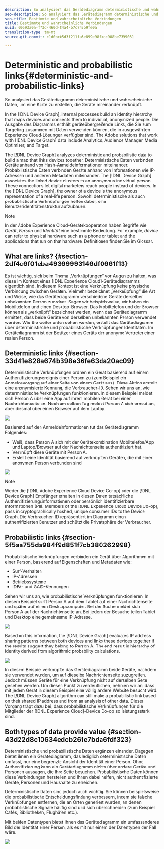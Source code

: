 ```yaml
---
description: So analysiert das Gerätediagramm deterministische und wahrscheinliche Daten, um eine Karte zu erstellen, die Geräte miteinander verknüpft.
seo-description: So analysiert das Gerätediagramm deterministische und wahrscheinliche Daten, um eine Karte zu erstellen, die Geräte miteinander verknüpft.
seo-title: Bestimmte und wahrscheinliche Verbindungen
title: Bestimmte und wahrscheinliche Verbindungen
uuid: 00693a0a-f73d-460d-84a4-b7c745b9fe0a
translation-type: tm+mt
source-git-commit: c1d0bc05d3f211fa3e899e98fbcc908be7399031

---
```



# Deterministic and probabilistic links{#deterministic-and-probabilistic-links}

So analysiert das Gerätediagramm deterministische und wahrscheinliche Daten, um eine Karte zu erstellen, die Geräte miteinander verknüpft.

In the [!DNL Device Graph], internal processes build an identity hierarchy that maps devices and connects them to individual, anonymized people. Die Ausgabe des Diagramms enthält geräteübergreifende Links, die Sie zum Targeting zusammen mit Daten verwenden können, die in ausgewählten Experience Cloud-Lösungen verfügbar sind. The Adobe solutions that work with [!DNL Device Graph] data include Analytics, Audience Manager, Media Optimizer, and Target.

The [!DNL Device Graph] analyzes deterministic and probabilistic data to build a map that links devices together. Deterministische Daten verbinden Geräte anhand von Hash-Anmeldeinformationen miteinander. Probabilistische Daten verbinden Geräte anhand von Informationen wie IP-Adressen und anderen Metadaten miteinander. The [!DNL Device Graph] associates the linked device clusters to an anonymous individual person These connections let digital marketers reach people instead of devices. In the [!DNL Device Graph], the owner of a device is the anonymous representation of a real-life person. Sowohl deterministische als auch probabilistische Verknüpfungen helfen dabei, eine Benutzeridentitätenstruktur aufzubauen.

>[!NOTE]
>
>In der Adobe Experience Cloud-Gerätekooperation haben Begriffe wie *Gerät*, *Person* und *Identität* eine bestimmte Bedeutung. For example, *device* can refer to physical hardware such as a phone or tablet and the applications that run on that hardware. Definitionen finden Sie im [Glossar](../glossary.md#glossgroup-0f47d7fbd76c4759801f565f341a386c).

## What are links? {#section-2df4c6f01eba49369993146df0661f13}

Es ist wichtig, sich beim Thema „Verknüpfungen“ vor Augen zu halten, was diese im Kontext eines [!DNL Experience Cloud]-Gerätediagramms eigentlich sind. In diesem Kontext ist eine Verknüpfung keine physische Verbindung zwischen Geräten. Vielmehr bezeichnet „Verknüpfung“ die Art und Weise, wie das Gerätediagramm verschiedene Geräte derselben unbekannten Person zuordnet. Sagen wir beispielsweise, wir haben ein Mobiltelefon und einen Desktop-Browser. Das Mobiltelefon und der Browser können als „verknüpft“ bezeichnet werden, wenn das Gerätediagramm ermittelt, dass beide Geräte von derselben unbekannten Person verwendet werden. Wie Sie weiter unten sehen werden, erstellt das Gerätediagramm über deterministische und probabilistische Verknüpfungen Identitäten. Im Gerätediagramm ist der Besitzer eines Geräts der anonyme Vertreter einer realen Person.

## Deterministic links {#section-33d41e828a674b398e36fe63da20ac09}

Deterministische Verknüpfungen ordnen ein Gerät basierend auf einem Authentifizierungsereignis einer Person zu (zum Beispiel ein Anmeldevorgang auf einer Seite von einem Gerät aus). Diese Aktion erstellt eine anonymisierte Kennung, die Verbraucher-ID. Sehen wir uns an, wie deterministische Verknüpfungen funktionieren. In diesem Beispiel meldet sich Person A über eine App auf ihrem mobilen Gerät bei einer Nachrichtenseite an. Noch am selben Tag meldet Person A sich erneut an, aber diesmal über einen Browser auf dem Laptop.

![](assets/link1.png)

Basierend auf den Anmeldeinformationen tut das Gerätediagramm Folgendes:

* Weiß, dass Person A sich mit der Gerätekombination Mobiltelefon/App und Laptop/Browser auf der Nachrichtenseite authentifiziert hat.
* Verknüpft diese Geräte mit Person A.
* Erstellt eine Identität basierend auf verknüpften Geräten, die mit einer anonymen Person verbunden sind.

![](assets/link2.png)

>[!NOTE]
>
>Weder die [!DNL Adobe Experience Cloud Device Co-op] oder die [!DNL Device Graph] Empfänger erhalten in diesen Daten tatsächliche Authentifizierungsinformationen oder persönlich identifizierbare Informationen (PII). Members of the [!DNL Experience Cloud Device Co-op], pass in cryptographically hashed, unique consumer IDs to the Device Graph. Die Verbraucher-ID repräsentiert im Diagramm einen authentifizierten Benutzer und schützt die Privatsphäre der Verbraucher.

## Probabilistic links {#section-5f5aa755da984f9d851f7cb380262998}

Probabilistische Verknüpfungen verbinden ein Gerät über Algorithmen mit einer Person, basierend auf Eigenschaften und Metadaten wie:

* Surf-Verhalten
* IP-Adressen
* Betriebssysteme
* IDFA- und GAID-Kennungen

Sehen wir uns an, wie probabilistische Verknüpfungen funktionieren. In diesem Beispiel surft Person A auf dem Tablet auf einer Nachrichtenseite und später auf einem Desktopcomputer. Bei der Suche meldet sich Person A auf der Nachrichtenseite an. Bei jedem der Besuche teilen Tablet und Desktop eine gemeinsame IP-Adresse.

![](assets/link3.png)

Based on this information, the [!DNL Device Graph] evaluates IP address sharing patterns between both devices and links these devices together if the results suggest they belong to Person A. The end result is hierarchy of identity derived from algorithmic probability calculations.

![](assets/link4.png)

In diesem Beispiel verknüpfte das Gerätediagramm beide Geräte, nachdem sie verwendet wurden, um auf dieselbe Nachrichtenseite zuzugreifen. Jedoch müssen Geräte für eine Verknüpfung nicht auf derselben Seite gesehen werden. Um diesen Punkt zu verdeutlichen, nehmen wir an, dass mit jedem Gerät in diesem Beispiel eine völlig andere Website besucht wird. The [!DNL Device Graph] algorithm can still make a probabilistic link based on their shared IP address and from an analysis of other data. Dieser Vorgang trägt dazu bei, dass probabilistische Verknüpfungen für die Mitglieder der [!DNL Experience Cloud]-Device Co-op so leistungsstark sind.

## Both types of data provide value {#section-43d22d8c10634edcb261e7bda6fdf323}

Deterministische und probabilistische Daten ergänzen einander. Dagegen bietet ihnen ein Gerätediagramm, das lediglich deterministische Daten umfasst, nur eine begrenzte Ansicht der Identität einer Person. Ohne Authentifizierung kann ein Gerätediagramm nichts über andere Geräte und Personen aussagen, die Ihre Seite besuchen. Probabilistische Daten können diese Verbindungen herstellen und Ihnen dabei helfen, nicht authentifizierte Geräte, Personen und Haushalte zu erreichen.

Deterministische Daten sind jedoch auch wichtig. Sie können beispielsweise die probabilistische Entscheidungsfindung verbessern, indem sie falsche Verknüpfungen entfernen, die an Orten generiert wurden, an denen probabilistische Signale häufig sind und sich überschneiden (zum Beispiel Cafés, Bibliotheken, Flughäfen etc.).

Mit beiden Datentypen bietet Ihnen das Gerätediagramm ein umfassenderes Bild der Identität einer Person, als es mit nur einem der Datentypen der Fall wäre.

![](assets/link5.png)

